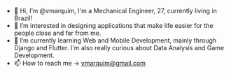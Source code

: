 - 👋 Hi, I’m @vmarquim, I'm a Mechanical Engineer, 27, currently living in Brazil! 
- 👀 I’m interested in designing applications that make life easier for the people close and far from me.
- 🌱 I’m currently learning Web and Mobile Development, mainly through Django and Flutter. I'm also really curious about Data Analysis and Game Development.
- 📫 How to reach me -> vmarquim@gmail.com

<!---
vmarquim/vmarquim is a ✨ special ✨ repository because its `README.md` (this file) appears on your GitHub profile.
You can click the Preview link to take a look at your changes.
--->
